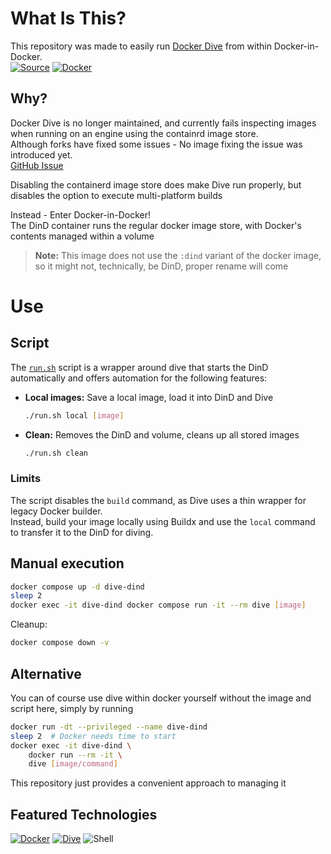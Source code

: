 # What Is This?
This repository was made to easily run [Docker Dive](https://github.com/wagoodman/dive) from within Docker-in-Docker.<br>
[![Source](https://img.shields.io/badge/Source-121011?style=for-the-badge&logo=github&logoColor=white)](https://github.com/DeanAyalon/docker-bind-init)
[![Docker](https://img.shields.io/badge/docker%20hub-1D63ED?style=for-the-badge&logo=docker&logoColor=white)](https://hub.docker.com/repository/docker/deanayalon/dive-dind)

## Why? 
Docker Dive is no longer maintained, and currently fails inspecting images when running on an engine using the containrd image store.<br>
Although forks have fixed some issues - No image fixing the issue was introduced yet.<br>
[GitHub Issue](https://github.com/wagoodman/dive/issues/534)

Disabling the containerd image store does make Dive run properly, but disables the option to execute multi-platform builds

Instead - Enter Docker-in-Docker!<br>
The DinD container runs the regular docker image store, with Docker's contents managed within a volume

> **Note:** This image does not use the `:dind` variant of the docker image, so it might not, technically, be DinD, proper rename will come

# Use
## Script
The [`run.sh`](./run.sh) script is a wrapper around dive that starts the DinD automatically and offers automation for the following features:
- **Local images:** Save a local image, load it into DinD and Dive
  ```sh
  ./run.sh local [image]
  ```
- **Clean:** Removes the DinD and volume, cleans up all stored images
  ```sh
  ./run.sh clean
  ```

### Limits
The script disables the `build` command, as Dive uses a thin wrapper for legacy Docker builder.<br>
Instead, build your image locally using Buildx and use the `local` command to transfer it to the DinD for diving.

## Manual execution
```sh
docker compose up -d dive-dind
sleep 2
docker exec -it dive-dind docker compose run -it --rm dive [image]
```

Cleanup:
```sh
docker compose down -v
```

## Alternative
You can of course use dive within docker yourself without the image and script here, simply by running
```sh
docker run -dt --privileged --name dive-dind
sleep 2  # Docker needs time to start
docker exec -it dive-dind \
    docker run --rm -it \
    dive [image/command]
```
This repository just provides a convenient approach to managing it


## Featured Technologies
[![Docker](https://img.shields.io/badge/docker-1D63ED?style=for-the-badge&logo=docker&logoColor=white)](https://hub.docker.com/repository/docker/deanayalon/dive-dind)
[![Dive](https://custom-icon-badges.demolab.com/badge/dive-10151a?style=for-the-badge&logoColor=white&logo=docker-container)](https://github.com/wagoodman/dive)
![Shell](https://img.shields.io/badge/shell-121011?style=for-the-badge&logo=gnu-bash&logoColor=white)